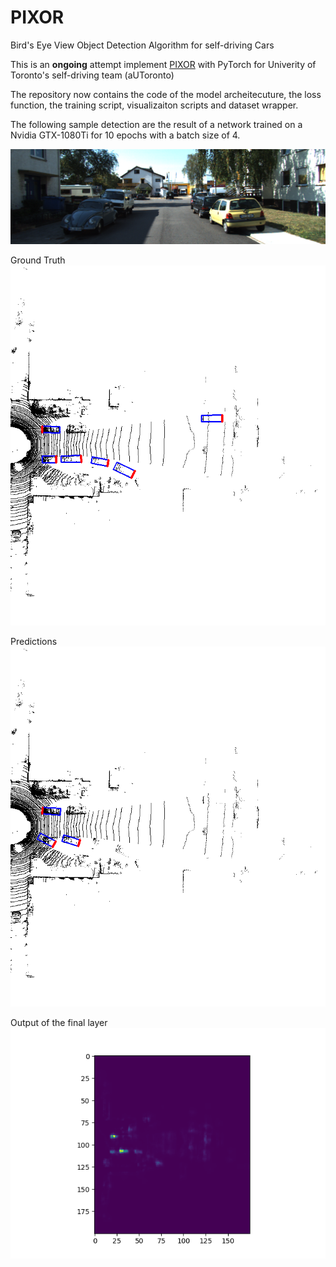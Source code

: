 # PIXOR
Bird's Eye View Object Detection Algorithm for self-driving Cars

This is an **ongoing** attempt implement [PIXOR](http://openaccess.thecvf.com/content_cvpr_2018/CameraReady/3012.pdf) with PyTorch for Univerity of Toronto's self-driving team (aUToronto)

The repository now contains the code of the model archeitecuture, the loss function, the training script, visualizaiton scripts and dataset wrapper.

The following sample detection are the result of a network trained on a Nvidia GTX-1080Ti for 10 epochs with a batch size of 4.

![Image Sample](Figures/image_2.png)

Ground Truth
![Ground Truth](Figures/GT_screenshot_1.png)

Predictions
![Prediction](Figures/Prediction_screenshot_1.png)

Output of the final layer
![Output](Figures/activation_map_1.png)
